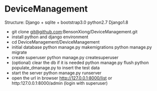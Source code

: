 # DeviceManagement
Structure: Django + sqlite +  bootstrap3.0 
python2.7 Django1.8

- git clone git@github.com:BensonXiong/DeviceManagement.git
- install python and django environment
- cd DeviceManagement/DeviceManagement
- initial database
  python manage.py makemigrations
  python manage.py migrate
- create superuser
  python manage.py createsuperuser
- (optional) clear the db if it is needed
  python manage.py flush
  python populate_dmanage.py  to insert the test data
- start the server
  python manage.py runserver
- open the url in browser
  http://127.0.0.1:8000/list    or   http:127.0.0.1:8000/admin (login with superuser)



